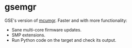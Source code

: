 # gsemgr

GSE's version of [mcumgr](https://docs.zephyrproject.org/latest/services/device_mgmt/mcumgr.html). Faster and with more functionality:

- Sane multi-core firmware updates.
- SMP extensions.
- Run Python code on the target and check its output.
